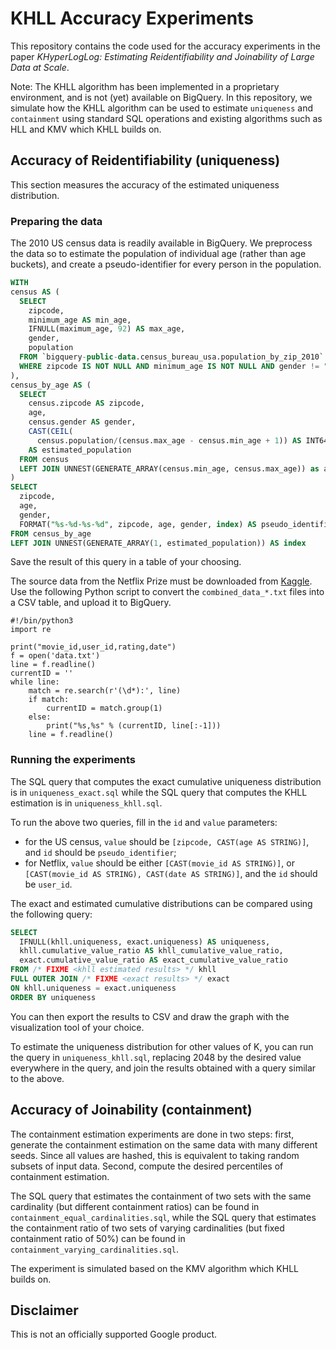 # KHLL Accuracy Experiments

This repository contains the code used for the accuracy experiments in the paper
*KHyperLogLog: Estimating Reidentifiability and Joinability of Large Data at
Scale*.

Note: The KHLL algorithm has been implemented in a proprietary environment, and
is not (yet) available on BigQuery. In this repository, we simulate how the KHLL
algorithm can be used to estimate `uniqueness` and `containment` using standard
SQL operations and existing algorithms such as HLL and KMV which KHLL builds on.

## Accuracy of Reidentifiability (uniqueness)

This section measures the accuracy of the estimated uniqueness distribution.

### Preparing the data

The 2010 US census data is readily available in BigQuery. We preprocess the data
so to estimate the population of individual age (rather than age buckets), and
create a pseudo-identifier for every person in the population.

```sql
WITH
census AS (
  SELECT
    zipcode,
    minimum_age AS min_age,
    IFNULL(maximum_age, 92) AS max_age,
    gender,
    population
  FROM `bigquery-public-data.census_bureau_usa.population_by_zip_2010`
  WHERE zipcode IS NOT NULL AND minimum_age IS NOT NULL AND gender != ""
),
census_by_age AS (
  SELECT
    census.zipcode AS zipcode,
    age,
    census.gender AS gender,
    CAST(CEIL(
      census.population/(census.max_age - census.min_age + 1)) AS INT64)
    AS estimated_population
  FROM census
  LEFT JOIN UNNEST(GENERATE_ARRAY(census.min_age, census.max_age)) as age
)
SELECT
  zipcode,
  age,
  gender,
  FORMAT("%s-%d-%s-%d", zipcode, age, gender, index) AS pseudo_identifier
FROM census_by_age
LEFT JOIN UNNEST(GENERATE_ARRAY(1, estimated_population)) AS index
```

Save the result of this query in a table of your choosing.

The source data from the Netflix Prize must be downloaded from
[Kaggle](https://www.kaggle.com/netflix-inc/netflix-prize-data). Use the
following Python script to convert the `combined_data_*.txt` files into a CSV
table, and upload it to BigQuery.

```
#!/bin/python3
import re

print("movie_id,user_id,rating,date")
f = open('data.txt')
line = f.readline()
currentID = ''
while line:
    match = re.search(r'(\d*):', line)
    if match:
        currentID = match.group(1)
    else:
        print("%s,%s" % (currentID, line[:-1]))
    line = f.readline()
```

### Running the experiments

The SQL query that computes the exact cumulative uniqueness distribution is in
`uniqueness_exact.sql` while the SQL query that computes the KHLL estimation is
in `uniqueness_khll.sql`.

To run the above two queries, fill in the `id` and `value` parameters:

-   for the US census, `value` should be `[zipcode, CAST(age AS STRING)]`, and
    `id` should be `pseudo_identifier`;
-   for Netflix, `value` should be either `[CAST(movie_id AS STRING)]`, or
    `[CAST(movie_id AS STRING), CAST(date AS STRING)]`, and the `id` should be
    `user_id`.

The exact and estimated cumulative distributions can be compared using the
following query:

```sql
SELECT
  IFNULL(khll.uniqueness, exact.uniqueness) AS uniqueness,
  khll.cumulative_value_ratio AS khll_cumulative_value_ratio,
  exact.cumulative_value_ratio AS exact_cumulative_value_ratio
FROM /* FIXME <khll estimated results> */ khll
FULL OUTER JOIN /* FIXME <exact results> */ exact
ON khll.uniqueness = exact.uniqueness
ORDER BY uniqueness
```

You can then export the results to CSV and draw the graph with the visualization
tool of your choice.

To estimate the uniqueness distribution for other values of K, you can run the
query in `uniqueness_khll.sql`, replacing 2048 by the desired value everywhere
in the query, and join the results obtained with a query similar to the above.

## Accuracy of Joinability (containment)

The containment estimation experiments are done in two steps: first, generate
the containment estimation on the same data with many different seeds. Since all
values are hashed, this is equivalent to taking random subsets of input data.
Second, compute the desired percentiles of containment estimation.

The SQL query that estimates the containment of two sets with the same
cardinality (but different containment ratios) can be found in
`containment_equal_cardinalities.sql`, while the SQL query that estimates the
containment ratio of two sets of varying cardinalities (but fixed containment
ratio of 50%) can be found in `containment_varying_cardinalities.sql`.

The experiment is simulated based on the KMV algorithm which KHLL builds on.

## Disclaimer

This is not an officially supported Google product.
